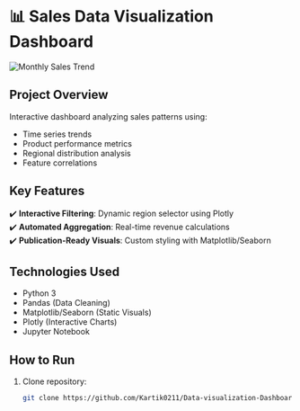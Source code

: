 # 📊 Sales Data Visualization Dashboard

![Monthly Sales Trend](images/monthly_trend.png)

## Project Overview
Interactive dashboard analyzing sales patterns using:
- Time series trends
- Product performance metrics
- Regional distribution analysis
- Feature correlations

## Key Features
✔️ **Interactive Filtering**: Dynamic region selector using Plotly  
✔️ **Automated Aggregation**: Real-time revenue calculations  
✔️ **Publication-Ready Visuals**: Custom styling with Matplotlib/Seaborn  

## Technologies Used
- Python 3
- Pandas (Data Cleaning)
- Matplotlib/Seaborn (Static Visuals)
- Plotly (Interactive Charts)
- Jupyter Notebook

## How to Run
1. Clone repository:
   ```bash
   git clone https://github.com/Kartik0211/Data-visualization-Dashboard.git

